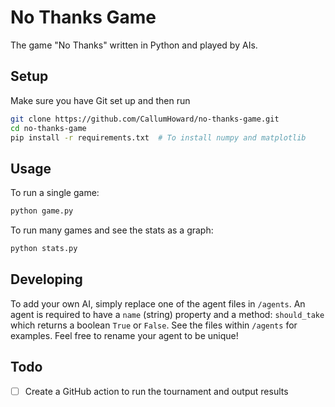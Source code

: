 # No Thanks Game
The game "No Thanks" written in Python and played by AIs.

## Setup
Make sure you have Git set up and then run
```bash
git clone https://github.com/CallumHoward/no-thanks-game.git
cd no-thanks-game
pip install -r requirements.txt  # To install numpy and matplotlib
```

## Usage
To run a single game:
```bash
python game.py
```

To run many games and see the stats as a graph:
```bash
python stats.py
```

## Developing
To add your own AI, simply replace one of the agent files in `/agents`. An agent is required to have a `name` (string) property and a method: `should_take` which returns a boolean `True` or `False`. See the files within `/agents` for examples. Feel free to rename your agent to be unique!

## Todo
- [ ] Create a GitHub action to run the tournament and output results
